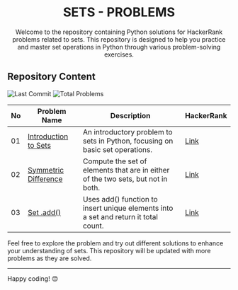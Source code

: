 <h1 align='center'>SETS - PROBLEMS</h1>

<p align='center'>Welcome to the repository containing Python solutions for HackerRank problems related to sets. This repository is designed to help you practice and master set operations in Python through various problem-solving exercises.</p>

## Repository Content
<p>
<img src="https://img.shields.io/github/last-commit/JawadSher/Python-Problems-Solutions-HackerRank" alt="Last Commit" />
<img src="https://img.shields.io/badge/Total%20Problems-3-blue" alt="Total Problems" /> 
</p>

| No | Problem Name                                           | Description                                             | HackerRank                                                                                                 |
|----|--------------------------------------------------------|---------------------------------------------------------|-----------------------------------------------------------------------------------------------------------------|
| 01 | [Introduction to Sets](https://github.com/JawadSher/Python-Problems-Solutions-HackerRank/tree/main/04%20-%20Sets%20Problems/01%20-%20Introduction%20to%20Sets) | An introductory problem to sets in Python, focusing on basic set operations. | [Link](https://www.hackerrank.com/challenges/py-introduction-to-sets/problem?isFullScreen=true)|
| 02 | [Symmetric Difference](https://github.com/JawadSher/Python-Problems-Solutions-HackerRank/tree/main/04%20-%20Sets%20Problems/02%20-%20Symmetric%20Difference) | Compute the set of elements that are in either of the two sets, but not in both.| [Link](https://www.hackerrank.com/challenges/symmetric-difference/problem?isFullScreen=true)|
| 03 | [Set .add()](https://github.com/JawadSher/Python-Problems-Solutions-HackerRank/tree/main/04%20-%20Sets%20Problems/03%20-%20Set%20add()) |Uses add() function to insert unique elements into a set and return it total count. | [Link](https://www.hackerrank.com/challenges/py-set-add/problem?isFullScreen=true) |

Feel free to explore the problem and try out different solutions to enhance your understanding of sets. This repository will be updated with more problems as they are solved.

---
Happy coding! 😊
